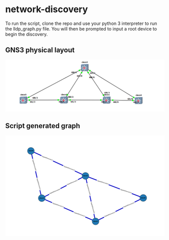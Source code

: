 # network-discovery
To run the script, clone the repo and use your python 3 interpreter to run the lldp_graph.py file.
You will then be prompted to input a root device to begin the discovery.

## GNS3 physical layout
![Physical GNS3 layout](https://raw.githubusercontent.com/elchico2007/network-discovery/main/python_discovery_physical.PNG)

## Script generated graph
![generated graph](https://raw.githubusercontent.com/elchico2007/network-discovery/main/lldp_neighbors_graph.png)
